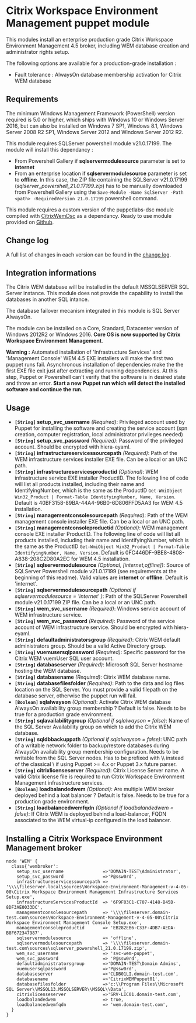 # Citrix Workspace Environment Management puppet module #

This modules install an enterprise production grade Citrix Workspace Environment Management 4.5 broker, including WEM database creation and administrator rights setup.

The following options are available for a production-grade installation :
- Fault tolerance : AlwaysOn database membership activation for Citrix WEM database

## Requirements ##

The minimum Windows Management Framework (PowerShell) version required is 5.0 or higher, which ships with Windows 10 or Windows Server 2016, but can also be installed on Windows 7 SP1, Windows 8.1, Windows Server 2008 R2 SP1, Windows Server 2012 and Windows Server 2012 R2.

This module requires SQLServer powershell module v21.0.17199. The module will install this dependancy :
- From Powershell Gallery if **sqlservermodulesource** parameter is set to **internet**
- From an enterprise location if **sqlservermodulesource** parameter is set to **offline**. In this case, the ZIP file containing the SQLServer v21.0.17199 (_sqlserver_powershell_21.0.17199.zip_) has to be manually downloaded from Powershell Gallery using the `Save-Module -Name SqlServer -Path <path> -RequiredVersion 21.0.17199` powershell command.

This module requires a custom version of the puppetlabs-dsc module compiled with [CitrixWemDsc](https://www.powershellgallery.com/packages/CitrixWemDsc/0.1.0.0) as a dependancy. Ready to use module provided on [Github](https://github.com/virtualdesktopdevops/puppetlabs-dsc/tree/1.5.0_custom).

## Change log ##

A full list of changes in each version can be found in the [change log](CHANGELOG.md).

## Integration informations ##
The Citrix WEM database will be installed in the default MSSQLSERVER SQL Server instance. This module does not provide the capability to install the databases in another SQL intance.

The database failover mecanism integrated in this module is SQL Server AlwaysOn.

The module can be installed on a Core, Standard, Datacenter version of Windows 2012R2 or Windows 2016. **Core OS is now supported by Citrix Workspace Environment Management**.

**Warning :** Automated installation of 'Infrastructure Services' and 'Management Console' WEM 4.5 EXE installers will make the first two puppet runs fail. Asynchronous installation of dependencies make the the first EXE file exit just after extracting and running dependencies. At this step, Puppet or Powershell can't verify that the software is in desired state and throw an error. **Start a new Puppet run which will detect the installed software and continue the run**.

## Usage ##
* **`[String]` setup_svc_username** _(Required)_: Privileged account used by Puppet for installing the software and creating the service account (spn creation, computer registration, local administrator privileges needed)
* **`[String]` setup_svc_password** _(Required)_: Password of the privileged account. Should be encrypted with hiera-eyaml.
* **`[String]` infrastructureservicessourcepath** _(Required)_: Path of the WEM infrastructure services installer EXE file. Can be a local or an UNC path.
* **`[String]` infrastructureservicesproductid** _(Optional)_: WEM infrastructure service EXE installer ProductID. The following line of code will list all products installed, including their name and IdentifyingNumber, which is the same as the ProductID `Get-WmiObject Win32_Product | Format-Table IdentifyingNumber, Name, Version`. Default is 40BF3158-89BA-44A4-96B0-6D806FFD5AA3 for WEM 4.5 installation.
* **`[String]` managementconsolesourcepath** _(Required)_: Path of the WEM management console installer EXE file. Can be a local or an UNC path.
* **`[String]` managementconsoleproductid** _(Optional)_: WEM management console EXE installer ProductID. The following line of code will list all products installed, including their name and IdentifyingNumber, which is the same as the ProductID `Get-WmiObject Win32_Product | Format-Table IdentifyingNumber, Name, Version`. Default is 0FC446DF-9BE8-4808-A838-208C2D80A2EC for WEM 4.5 installation.
* **`[String]` sqlservermodulesource** _(Optional, [internet,offline])_: Source of SQLServer Powershell module v21.0.17199 (see requirements at the beginning of this readme).  Valid values are **internet** or **offline**. Default is 'internet'.
* **`[String]` sqlservermodulesourcepath** _(Optional if sqlservermodulesource = 'internet' )_: Path of the SQLServer Powershell module v21.0.17199 ZIP file. Can be a local or an UNC path.
* **`[String]` wem_svc_username** _(Required)_: Windows service account of WEM infrastructure service.
* **`[String]` wem_svc_password** _(Required)_: Password of the service account of WEM infrastructure service. Should be encrypted with hiera-eyaml.
* **`[String]` defaultadministratorsgroup** _(Required)_: Citrix WEM default administrators group. Should be a valid Active Directory group.
* **`[String]` vuemusersqlpassword** _(Required)_: Specific password for the Citrix WEM vuemUser SQL user account.
* **`[String]` databaseserver** _(Required)_: Microsoft SQL Server hostname hosting the WEM database.
* **`[String]` databasename** _(Required)_: Citrix WEM database name.
* **`[String]` databasefilesfolder** _(Required)_: Path to the data and log files location on the SQL Server. You must provide a valid filepath on the database server, otherwise the puppet run will fail.
* **`[Boolean]` sqlalwayson** _(Optional)_:  Activate Citrix WEM database AlwaysOn availability group membership ? Default is false. Needs to be true for a production grade environment.
* **`[String]` sqlavailabilitygroup** _(Optional if sqlalwayson = false)_: Name of the SQL Server Availability group on which to add the Citrix WEM database.
* **`[String]` sqldbbackuppath** _(Optional if sqlalwayson = false)_:  UNC path of a writable network folder to backup/restore databases during AlwaysOn availability group membership configuration. Needs to be writable from the SQL Server nodes. Has to be prefixed with \\\\ instead of the classical \\ if using Puppet >= 4.x or Puppet 3.x future parser.
* **`[String]` citrixlicenseserver** _(Required)_: Citrix License Server name. A valid Citrix license file is required to run Citrix Workspace Environment Management infrastructure services.
* **`[Boolean]` loadbalandedwem** _(Optional)_: Are multiple WEM broker deployed behind a loat balancer ? Default is false. Needs to be true for a production grade environment.
* **`[String]` loadbalancedwemfqdn** _(Optional if loadbalandedwem = false)_: If Citrix WEM is deployed behind a load-balancer, FQDN associated to the WEM virtual-ip configured in the load balancer.

## Installing a Citrix Workspace Environment Management broker ##

~~~puppet
node 'WEM' {
  class{'wembroker':
    setup_svc_username               =>'DOMAIN-TEST\Administrator',
    setup_svc_password               =>'P@ssw0rd',
    infrastructureservicessourcepath => '\\\\fileserver.local\sources\Workspace-Environment-Management-v-4-05-00\Citrix Workspace Environment Management Infrastructure Services Setup.exe',
    infrastructureServicesProductId  => '6F9F03C1-C707-4148-B45D-8DF3AE0033DC',
    managementconsolesourcepath      => '\\\\fileserver.domain-test.com\sources\Workspace-Environment-Management-v-4-05-00\Citrix Workspace Environment Management Console Setup.exe',
    managementconsoleproductid       => 'EB282EB6-C33F-4DB7-AEDA-B8F672347987',
    sqlservermodulesource            => 'offline',
    sqlservermodulesourcepath        => '\\\\fileserver.domain-test.com\sources\sqlserver_powershell_21.0.17199.zip',
    wem_svc_username                 => 'svc-wem-puppet',
    wem_svc_password                 => 'P@ssw0rd',
    defaultadministratorsgroup       =>'DOMAIN-TEST\Domain Admins',
    vuemusersqlpassword              =>'P@ssw0rd',
    databaseserver                   =>'CLDB01LI.domain-test.com',
    databasename                     =>'CitrixWEMPuppet01',
    databasefilesfolder              =>'c:\\Program Files\\Microsoft SQL Server\\MSSQL13.MSSQLSERVER\\MSSQL\\Data',
    citrixlicenseserver              =>'SRV-LIC01.domain-test.com',
    loadbalandedwem                  => true,
    loadbalancedwemfqdn              => 'wem.domain-test.com',
  }
}
~~~
